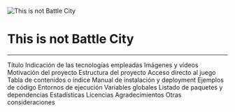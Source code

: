 ![This is not Battle City](https://sergioherranzm.github.io/this-is-not-battle-city/title.png)



# This is not Battle City





---

















Título
Indicación de las tecnologías empleadas
Imágenes y vídeos
Motivación del proyecto
Estructura del proyecto
Acceso directo al juego
Tabla de contenidos o índice
Manual de instalación y deployment
Ejemplos de código
Entornos de ejecución
Variables globales
Listado de paquetes y dependencias
Estadísticas
Licencias
Agradecimientos
Otras consideraciones